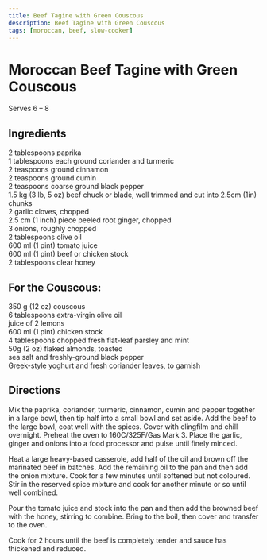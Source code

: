 ```yaml
---
title: Beef Tagine with Green Couscous
description: Beef Tagine with Green Couscous
tags: [moroccan, beef, slow-cooker]
---
```


# Moroccan Beef Tagine with Green Couscous
Serves 6 – 8

## Ingredients
2 tablespoons paprika  
1 tablespoons each ground coriander and turmeric  
2 teaspoons ground cinnamon  
2 teaspoons ground cumin  
2 teaspoons coarse ground black pepper  
1.5 kg (3 lb, 5 oz) beef chuck or blade, well trimmed and cut into 2.5cm (1in) chunks  
2 garlic cloves, chopped  
2.5 cm (1 inch) piece peeled root ginger, chopped  
3 onions, roughly chopped  
2 tablespoons olive oil  
600 ml (1 pint) tomato juice  
600 ml (1 pint) beef or chicken stock  
2 tablespoons clear honey

## For the Couscous:
350 g (12 oz) couscous  
6 tablespoons extra-virgin olive oil  
juice of 2 lemons  
600 ml (1 pint) chicken stock  
4 tablespoons chopped fresh flat-leaf parsley and mint  
50g (2 oz) flaked almonds, toasted  
sea salt and freshly-ground black pepper  
Greek-style yoghurt and fresh coriander leaves, to garnish

## Directions
Mix the paprika, coriander, turmeric, cinnamon, cumin and pepper together in a large bowl, then tip half into a small bowl and set aside. Add the beef to the large bowl, coat well with the spices. Cover with clingfilm and chill overnight. Preheat the oven to 160C/325F/Gas Mark 3. Place the garlic, ginger and onions into a food processor and pulse until finely minced.

Heat a large heavy-based casserole, add half of the oil and brown off the marinated beef in batches. Add the remaining oil to the pan and then add the onion mixture. Cook for a few minutes until softened but not coloured. Stir in the reserved spice mixture and cook for another minute or so until well combined.

Pour the tomato juice and stock into the pan and then add the browned beef with the honey, stirring to combine. Bring to the boil, then cover and transfer to the oven.

Cook for 2 hours until the beef is completely tender and sauce has thickened and reduced.